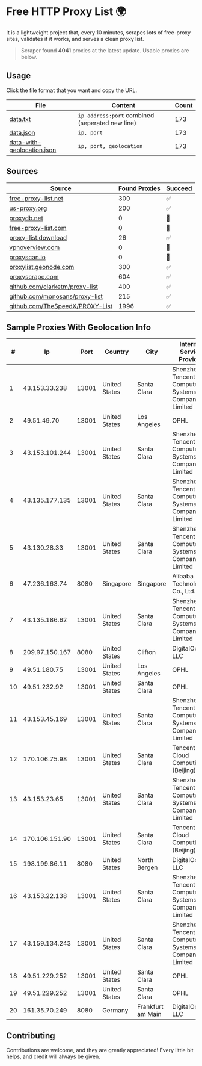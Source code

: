 
# Free HTTP Proxy List 🌍

It is a lightweight project that, every 10 minutes, scrapes lots of free-proxy sites, validates if it works, and serves a clean proxy list.


> Scraper found **4041** proxies at the latest update. Usable proxies are below.

## Usage

Click the file format that you want and copy the URL.


|File|Content|Count|
|----|-------|-----|
|[data.txt](https://raw.githubusercontent.com/themiralay/Proxy-List-World/master/data.txt)|`ip_address:port` combined (seperated new line)|173|
|[data.json](https://raw.githubusercontent.com/themiralay/Proxy-List-World/master/data.json)|`ip, port`|173|
|[data-with-geolocation.json](https://raw.githubusercontent.com/themiralay/Proxy-List-World/master/data-with-geolocation.json)|`ip, port, geolocation`|173|

## Sources

|Source|Found Proxies|Succeed|
|------|-------------|-------|
|[free-proxy-list.net](https://free-proxy-list.net)|300|✅|
|[us-proxy.org](https://www.us-proxy.org)|200|✅|
|[proxydb.net](http://proxydb.net)|0|🚫|
|[free-proxy-list.com](https://free-proxy-list.com/?page=&port=&type%5B%5D=http&type%5B%5D=https&up_time=0&search=Search)|0|🚫|
|[proxy-list.download](https://www.proxy-list.download/HTTP)|26|✅|
|[vpnoverview.com](https://vpnoverview.com/privacy/anonymous-browsing/free-proxy-servers)|0|🚫|
|[proxyscan.io](https://www.proxyscan.io)|0|🚫|
|[proxylist.geonode.com](https://proxylist.geonode.com/api/proxy-list?limit=300&page=1&sort_by=lastChecked&sort_type=desc&protocols=http,https)|300|✅|
|[proxyscrape.com](https://api.proxyscrape.com/v2/?request=displayproxies&protocol=http&timeout=10000&country=all&ssl=all&anonymity=all)|604|✅|
|[github.com/clarketm/proxy-list](https://raw.githubusercontent.com/clarketm/proxy-list/master/proxy-list-raw.txt)|400|✅|
|[github.com/monosans/proxy-list](https://raw.githubusercontent.com/monosans/proxy-list/main/proxies/http.txt)|215|✅|
|[github.com/TheSpeedX/PROXY-List](https://raw.githubusercontent.com/TheSpeedX/PROXY-List/master/http.txt)|1996|✅|


## Sample Proxies With Geolocation Info

|#|Ip|Port|Country|City|Internet Service Provider|
|-|--|----|-------|----|-------------------------|
|1|43.153.33.238|13001|United States|Santa Clara|Shenzhen Tencent Computer Systems Company Limited|
|2|49.51.49.70|13001|United States|Los Angeles|OPHL|
|3|43.153.101.244|13001|United States|Santa Clara|Shenzhen Tencent Computer Systems Company Limited|
|4|43.135.177.135|13001|United States|Santa Clara|Shenzhen Tencent Computer Systems Company Limited|
|5|43.130.28.33|13001|United States|Santa Clara|Shenzhen Tencent Computer Systems Company Limited|
|6|47.236.163.74|8080|Singapore|Singapore|Alibaba (US) Technology Co., Ltd.|
|7|43.135.186.62|13001|United States|Santa Clara|Shenzhen Tencent Computer Systems Company Limited|
|8|209.97.150.167|8080|United States|Clifton|DigitalOcean, LLC|
|9|49.51.180.75|13001|United States|Los Angeles|OPHL|
|10|49.51.232.92|13001|United States|Santa Clara|OPHL|
|11|43.153.45.169|13001|United States|Santa Clara|Shenzhen Tencent Computer Systems Company Limited|
|12|170.106.75.98|13001|United States|Santa Clara|Tencent Cloud Computing (Beijing) Co|
|13|43.153.23.65|13001|United States|Santa Clara|Shenzhen Tencent Computer Systems Company Limited|
|14|170.106.151.90|13001|United States|Santa Clara|Tencent Cloud Computing (Beijing) Co|
|15|198.199.86.11|8080|United States|North Bergen|DigitalOcean, LLC|
|16|43.153.22.138|13001|United States|Santa Clara|Shenzhen Tencent Computer Systems Company Limited|
|17|43.159.134.243|13001|United States|Santa Clara|Shenzhen Tencent Computer Systems Company Limited|
|18|49.51.229.252|13001|United States|Santa Clara|OPHL|
|19|49.51.229.252|13001|United States|Santa Clara|OPHL|
|20|161.35.70.249|8080|Germany|Frankfurt am Main|DigitalOcean, LLC|



## Contributing

Contributions are welcome, and they are greatly appreciated! Every
little bit helps, and credit will always be given.

